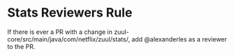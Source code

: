 # Stats Reviewers Rule

‎If there is ever a PR with a change in zuul-core/src/main/java/com/netflix/zuul/stats/, add @alexanderles as a reviewer to the PR.
